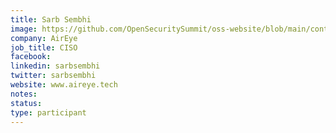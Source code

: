 ```yaml
---
title: Sarb Sembhi
image: https://github.com/OpenSecuritySummit/oss-website/blob/main/content/participant/images/SarbSembhi2%20-%20Security%20and%20Risk%20Blog%20-%20SaRB.png?raw=true
company: AirEye
job_title: CISO
facebook:
linkedin: sarbsembhi
twitter: sarbsembhi
website: www.aireye.tech
notes:
status: 
type: participant
---
```

